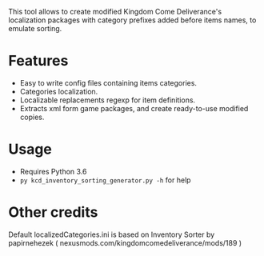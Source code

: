 This tool allows to create modified Kingdom Come Deliverance's localization packages
with category prefixes added before items names, to emulate sorting.

# Features

* Easy to write config files containing items categories.
* Categories localization.
* Localizable replacements regexp for item definitions.
* Extracts xml form game packages, and create ready-to-use modified copies.

# Usage

* Requires Python 3.6
* `py kcd_inventory_sorting_generator.py -h` for help

# Other credits

Default localizedCategories.ini is based on Inventory Sorter by papirnehezek ( nexusmods.com/kingdomcomedeliverance/mods/189 )
